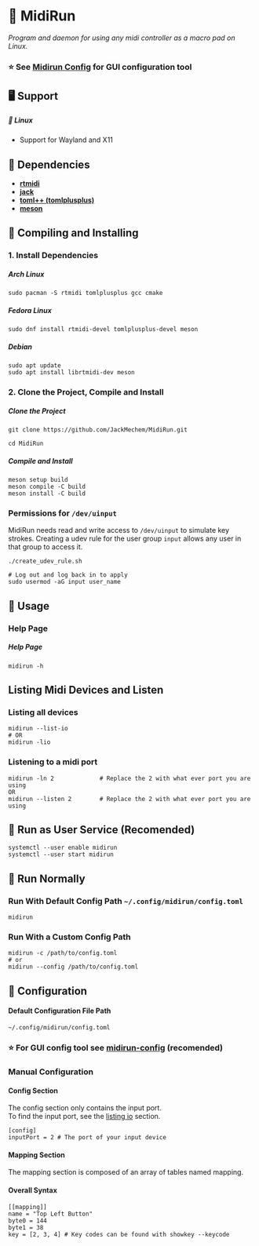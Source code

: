 # :musical_keyboard: MidiRun

_Program and daemon for using any midi controller as a macro pad on Linux._

### :star: See [Midirun Config](https://github.com/JackMechem/midirun-config) for GUI configuration tool

## :desktop_computer: Support <a name="support"></a>

##### :penguin: Linux <a name="support-linux"></a>

- Support for Wayland and X11

## :battery: Dependencies <a name="dependencies"></a>

- [**rtmidi**](https://archlinux.org/packages/extra/x86_64/rtmidi/)
- [**jack**](https://jackaudio.org/downloads/)
- [**toml++ (tomlplusplus)**](https://archlinux.org/packages/extra/x86_64/tomlplusplus/)
- [**meson**](https://mesonbuild.com/)

## :electric_plug: Compiling and Installing <a name="comp-and-installing"></a>

### 1. Install Dependencies <a name="cai-1"></a>

##### Arch Linux <a name="cai-1-1"></a>

```
sudo pacman -S rtmidi tomlplusplus gcc cmake
```

##### Fedora Linux <a name="cai-1-2"></a>

```
sudo dnf install rtmidi-devel tomlplusplus-devel meson
```

##### Debian

```
sudo apt update
sudo apt install librtmidi-dev meson
```

### 2. Clone the Project, Compile and Install <a name="cai-2"></a>

##### Clone the Project <a name="cai-2-1"></a>

```
git clone https://github.com/JackMechem/MidiRun.git

cd MidiRun
```

##### Compile and Install <a name="cai-2-4"></a>

```
meson setup build
meson compile -C build
meson install -C build
```

### Permissions for `/dev/uinput`

MidiRun needs read and write access to `/dev/uinput` to simulate key strokes. Creating a udev rule for the user group `input` allows any user in that group to access it.

```
./create_udev_rule.sh

# Log out and log back in to apply
sudo usermod -aG input user_name
```

## :wrench: Usage <a name="usage"></a>

### Help Page <a name="help-page"></a>

##### Help Page

```
midirun -h
```

## Listing Midi Devices and Listen <a name="listing-io"></a>

### Listing all devices <a name="listing-io-1"></a>

```
midirun --list-io
# OR
midirun -lio
```

### Listening to a midi port <a name="listing-io-2"></a>

```
midirun -ln 2             # Replace the 2 with what ever port you are using
OR
midirun --listen 2        # Replace the 2 with what ever port you are using
```

## :car: Run as User Service (Recomended)

```
systemctl --user enable midirun
systemctl --user start midirun
```

## :taxi: Run Normally <a name="running"></a>

### Run With Default Config Path `~/.config/midirun/config.toml`

```
midirun
```

### Run With a Custom Config Path <a name="running-custom"></a>

```
midirun -c /path/to/config.toml
# or
midirun --config /path/to/config.toml
```

## :wrench: Configuration <a name="configuration"></a>

#### Default Configuration File Path <a name="configuration-default-path"></a>

```
~/.config/midirun/config.toml
```

### :star: For GUI config tool see [**midirun-config**](https://github.com/JackMechem/midirun-config) (recomended)

### Manual Configuration

#### Config Section <a name="configuration-config"></a>

The config section only contains the input port.<br />
To find the input port, see the [listing io](#listing-io-1) section.

```
[config]
inputPort = 2 # The port of your input device
```

#### Mapping Section <a name="configuration-mapping"></a>

The mapping section is composed of an array of tables named mapping. <br />

#### Overall Syntax <a name="configuration-mapping-syntax"></a>

```
[[mapping]]
name = "Top Left Button"
byte0 = 144
byte1 = 38
key = [2, 3, 4] # Key codes can be found with showkey --keycode
```
